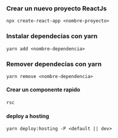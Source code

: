 ### Crear un nuevo proyecto ReactJs
`npx create-react-app <nombre-proyecto>`

### Instalar dependecias con yarn
`yarn add <nombre-dependencia>`

### Remover dependecias con yarn
`yarn remove <nombre-dependencia>`


#### Crear un componente rapido
`rsc`

#### deploy a hosting
`yarn deploy:hosting -P <default || dev>`